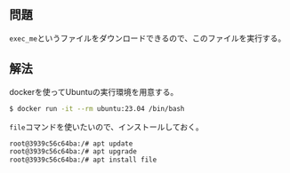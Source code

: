 ## 問題

`exec_me`というファイルをダウンロードできるので、このファイルを実行する。

## 解法

dockerを使ってUbuntuの実行環境を用意する。

```zsh
$ docker run -it --rm ubuntu:23.04 /bin/bash
```

`file`コマンドを使いたいので、インストールしておく。

```bash
root@3939c56c64ba:/# apt update
root@3939c56c64ba:/# apt upgrade
root@3939c56c64ba:/# apt install file
```